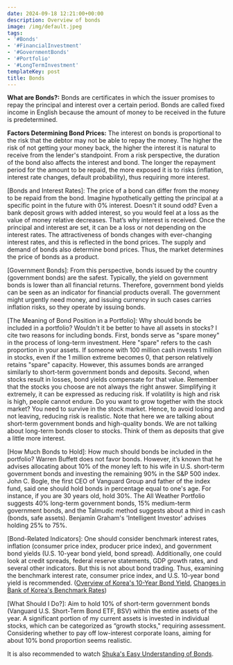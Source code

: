 ```yaml
---
date: 2024-09-18 12:21:00+00:00
description: Overview of bonds
image: /img/default.jpeg
tags:
- '#Bonds'
- '#FinancialInvestment'
- '#GovernmentBonds'
- '#Portfolio'
- '#LongTermInvestment'
templateKey: post
title: Bonds
---
```


**What are Bonds?:** Bonds are certificates in which the issuer promises to repay the principal and interest over a certain period. Bonds are called fixed income in English because the amount of money to be received in the future is predetermined.

**Factors Determining Bond Prices:** The interest on bonds is proportional to the risk that the debtor may not be able to repay the money. The higher the risk of not getting your money back, the higher the interest it is natural to receive from the lender's standpoint. From a risk perspective, the duration of the bond also affects the interest and bond. The longer the repayment period for the amount to be repaid, the more exposed it is to risks (inflation, interest rate changes, default probability), thus requiring more interest.

[Bonds and Interest Rates]: The price of a bond can differ from the money to be repaid from the bond. Imagine hypothetically getting the principal at a specific point in the future with 0% interest. Doesn't it sound odd? Even a bank deposit grows with added interest, so you would feel at a loss as the value of money relative decreases. That’s why interest is received. Once the principal and interest are set, it can be a loss or not depending on the interest rates. The attractiveness of bonds changes with ever-changing interest rates, and this is reflected in the bond prices. The supply and demand of bonds also determine bond prices. Thus, the market determines the price of bonds as a product.

[Government Bonds]: From this perspective, bonds issued by the country (government bonds) are the safest. Typically, the yield on government bonds is lower than all financial returns. Therefore, government bond yields can be seen as an indicator for financial products overall. The government might urgently need money, and issuing currency in such cases carries inflation risks, so they operate by issuing bonds.

[The Meaning of Bond Position in a Portfolio]: Why should bonds be included in a portfolio? Wouldn't it be better to have all assets in stocks? I cite two reasons for including bonds. First, bonds serve as "spare money" in the process of long-term investment. Here "spare" refers to the cash proportion in your assets. If someone with 100 million cash invests 1 million in stocks, even if the 1 million extreme becomes 0, that person relatively retains "spare" capacity. However, this assumes bonds are arranged similarly to short-term government bonds and deposits. Second, when stocks result in losses, bond yields compensate for that value. Remember that the stocks you choose are not always the right answer. Simplifying it extremely, it can be expressed as reducing risk. If volatility is high and risk is high, people cannot endure. Do you want to grow together with the stock market? You need to survive in the stock market. Hence, to avoid losing and not leaving, reducing risk is realistic. Note that here we are talking about short-term government bonds and high-quality bonds. We are not talking about long-term bonds closer to stocks. Think of them as deposits that give a little more interest.

[How Much Bonds to Hold]: How much should bonds be included in the portfolio? Warren Buffett does not favor bonds. However, it’s known that he advises allocating about 10% of the money left to his wife in U.S. short-term government bonds and investing the remaining 90% in the S&P 500 index. John C. Bogle, the first CEO of Vanguard Group and father of the index fund, said one should hold bonds in percentage equal to one's age. For instance, if you are 30 years old, hold 30%. The All Weather Portfolio suggests 40% long-term government bonds, 15% medium-term government bonds, and the Talmudic method suggests about a third in cash (bonds, safe assets). Benjamin Graham's 'Intelligent Investor' advises holding 25% to 75%.

[Bond-Related Indicators]: One should consider benchmark interest rates, inflation (consumer price index, producer price index), and government bond yields (U.S. 10-year bond yield, bond spread). Additionally, one could look at credit spreads, federal reserve statements, GDP growth rates, and several other indicators. But this is not about bond trading. Thus, examining the benchmark interest rate, consumer price index, and U.S. 10-year bond yield is recommended. ([Overview of Korea's 10-Year Bond Yield](https://kr.investing.com/rates-bonds/south-korea-10-year-bond-yield), [Changes in Bank of Korea's Benchmark Rates](https://www.bok.or.kr/portal/singl/baseRate/list.do?dataSeCd=01&menuNo=200643))

[What Should I Do?]: Aim to hold 10% of short-term government bonds (Vanguard U.S. Short-Term Bond ETF, BSV) within the entire assets of the year. A significant portion of my current assets is invested in individual stocks, which can be categorized as “growth stocks," requiring assessment. Considering whether to pay off low-interest corporate loans, aiming for about 10% bond proportion seems realistic.

It is also recommended to watch [Shuka's Easy Understanding of Bonds](https://www.youtube.com/watch?v=Vq9SZiJgzJ8).